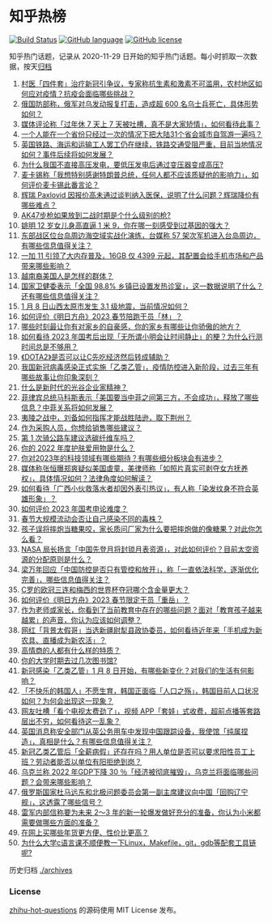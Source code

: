 # 知乎热榜
[![Build Status](https://github.com/ToWeLong/zhihu-hot-questions/workflows/CI/badge.svg)](https://github.com/ToWeLong/zhihu-hot-questions/actions)
[![GitHub language](https://img.shields.io/badge/language-golang-orange.svg)](https://golang.org/)
[![GitHub license](https://img.shields.io/github/license/ToWeLong/zhihu-hot-questions)](https://github.com/ToWeLong/zhihu-hot-questions/blob/main/LICENSE)

知乎热门话题，记录从 2020-11-29 日开始的知乎热门话题。每小时抓取一次数据，按天[归档](./archives)

<!-- BEGIN -->

1. [村医「四件套」治疗新冠引争议，专家称抗生素和激素不可滥用，农村地区如何应对疫情？抗疫会面临哪些挑战？](https://www.zhihu.com/question/577290369)
1. [俄国防部称，俄军对乌发动报复打击，造成超 600 名乌士兵死亡，具体形势如何？](https://www.zhihu.com/question/577520326)
1. [媒体评论称「过年休 7 天上 7 天被吐槽，真不是大家矫情」，如何看待此事？](https://www.zhihu.com/question/577287950)
1. [一个人能在一个省份只经过一次的情况下把大陆31个省会城市自驾游一遍吗？](https://www.zhihu.com/question/569170123)
1. [英国铁路、海运和运输工人罢工仍在继续，铁路交通受阻严重，目前当地情况如何？事件后续将如何发展？](https://www.zhihu.com/question/577505710)
1. [为什么我国不直接高压发电，要低压发电后通过变压器变成高压?](https://www.zhihu.com/question/574546079)
1. [麦卡锡称「我想特别感谢特朗普总统，任何人都不应该质疑他的影响力」，如何评价麦卡锡此番言论？](https://www.zhihu.com/question/577499279)
1. [辉瑞 Paxlovid 因报价高未通过谈判纳入医保，说明了什么问题？辉瑞降价有哪些难点？](https://www.zhihu.com/question/577507522)
1. [AK47步枪如果放到二战时期是个什么级别的枪?](https://www.zhihu.com/question/419406881)
1. [姚明 12 岁女儿身高直逼 1 米 9，你在哪一刻感受到过基因的强大？](https://www.zhihu.com/question/577497208)
1. [东部战区位台岛周边海空域实战化演练，台媒称 57 架次军机进入台岛周边，有哪些信息值得关注？](https://www.zhihu.com/question/577640906)
1. [一加 11 引领了大内存普及，16GB 仅 4399 元起，其配置会给手机市场和产品带来哪些影响？](https://www.zhihu.com/question/577147670)
1. [越南裔美国人是怎样的群体？](https://www.zhihu.com/question/38910188)
1. [国家卫健委表示「全国 98.8% 乡镇已设置发热诊室」，这一数据说明了什么？还有哪些信息值得关注？](https://www.zhihu.com/question/577317220)
1. [1 月 8 日山西太原市发生 3.1 级地震，当前情况如何？](https://www.zhihu.com/question/577537989)
1. [如何评价《明日方舟》2023 春节陪跑干员「林」？](https://www.zhihu.com/question/577520599)
1. [哪些时刻最让你有对家乡的自豪感，你的家乡有哪些让你骄傲的地方？](https://www.zhihu.com/question/577523443)
1. [如何看待 2023 年国考后出现「无所谓小明会让时间静止」的梗？为什么行测时间总是不够用？](https://www.zhihu.com/question/577482186)
1. [《DOTA2》是否可以让C先吃经济然后转成辅助？](https://www.zhihu.com/question/570029982)
1. [我国新冠病毒感染正式实施「乙类乙管」，疫情防控进入新阶段，过去三年有哪些故事让你印象深刻？](https://www.zhihu.com/question/577480347)
1. [什么是新时代的光谷企业家精神？](https://www.zhihu.com/question/577109859)
1. [菲律宾总统马科斯表示「美国要当中菲之间第三方，不会成功」，释放了哪些信息？中菲关系将如何发展？](https://www.zhihu.com/question/577293936)
1. [夷陵之战中，刘备如何指挥才能战胜陆逊，取下荆州？](https://www.zhihu.com/question/266482660)
1. [作为采购人员，你想给销售哪些建议？](https://www.zhihu.com/question/46335994)
1. [第 1 次骑公路车建议选碳纤维车吗？](https://www.zhihu.com/question/576964399)
1. [你的 2022 年度护肤爱用物是什么？](https://www.zhihu.com/question/570567660)
1. [你对2023年的科技领域有哪些期待？有哪些细分板块会有进步？](https://www.zhihu.com/question/577288891)
1. [媒体称张恒曝郑爽疑似美国虐童，美律师称「如照片真实可剥夺女方抚养权」，具体情况如何？法律角度如何解读？](https://www.zhihu.com/question/577321906)
1. [如何看待「广西小伙救落水者却因外表引热议」，有人称「染发纹身不符合英雄形象」？](https://www.zhihu.com/question/577290542)
1. [如何评价 2023 年国考申论难度？](https://www.zhihu.com/question/577497939)
1. [春节大规模流动会否让自己感染不同的毒株？](https://www.zhihu.com/question/575475753)
1. [孩子误将摔炮当糖果咬，家长质问厂家为什么要把摔炮做的像糖果？对此你怎么看？](https://www.zhihu.com/question/576965578)
1. [NASA 局长扬言「中国先登月将封锁月表资源」，对此如何评价？目前太空资源的分配原则是什么？](https://www.zhihu.com/question/577309524)
1. [梁万年回应「中国防控是否只有管控和放开」，称「一直依法科学，逐渐优化完善」，哪些信息值得关注？](https://www.zhihu.com/question/577495045)
1. [C罗的欧冠三连和梅西的世界杯夺冠哪个含金量更大？](https://www.zhihu.com/question/576500878)
1. [如何评价《明日方舟》2023 春节限定干员「重岳」？](https://www.zhihu.com/question/577520682)
1. [作为老师或家长，你看到了当前教育中存在的哪些问题？面对「教育孩子越来越累」的声音，你认为应该如何调整？](https://www.zhihu.com/question/570980411)
1. [网红「背景太假哥」当选新疆尉犁县政协委员，如何看待近年来「手机成为新农具、直播成为新农活」？](https://www.zhihu.com/question/576898368)
1. [高情商的人都有什么样的特质？](https://www.zhihu.com/question/563152645)
1. [你的大学时期去过几次图书馆?](https://www.zhihu.com/question/577480772)
1. [新冠感染「乙类乙管」1 月 8 日开始，有哪些新变化？对我们的生活有何影响？](https://www.zhihu.com/question/577464453)
1. [「不快乐的韩国人」不愿生育，韩国正面临「人口之殇」，韩国目前人口状况如何？为何会出现这一现象？](https://www.zhihu.com/question/577092466)
1. [网友吐槽「看个电视太费劲了」，视频 APP「套娃」式收费，超前点播等套路层出不穷，如何看待这一乱象？](https://www.zhihu.com/question/576526464)
1. [英国消息称安全部门从英公务用车中发现中国跟踪设备，我使馆「纯属捏造」，真相是什么？有哪些信息值得关注？](https://www.zhihu.com/question/577640858)
1. [新冠乙类乙管后「全薪病假」还存在吗？用人单位是否可以要求阳性员工上班？劳动者能否以单位有阳拒绝到岗？](https://www.zhihu.com/question/577641177)
1. [乌克兰称 2022 年GDP下降 30 ％「经济被彻底摧毁」，乌克兰将面临哪些问题？会带来哪些影响？](https://www.zhihu.com/question/577641359)
1. [俄罗斯国家杜马远东和北极问题委员会第一副主席建议向中国「回购辽宁舰」，这透露了哪些信号？](https://www.zhihu.com/question/577468414)
1. [雷军内部信称要为未来 2～3 年的新一轮爆发做好充分的准备，你认为小米都需要做哪些方面的准备？](https://www.zhihu.com/question/576637304)
1. [在网上买哪些年货更方便、性价比更高？](https://www.zhihu.com/question/364277443)
1. [为什么大学c语言课不顺便教一下Linux，Makefile，git，gdb等配套工具链呢?](https://www.zhihu.com/question/576758408)

<!-- END -->

历史归档 [./archives](./archives)


### License
[zhihu-hot-questions](https://github.com/towelong/zhihu-hot-questions) 的源码使用 MIT License 发布。